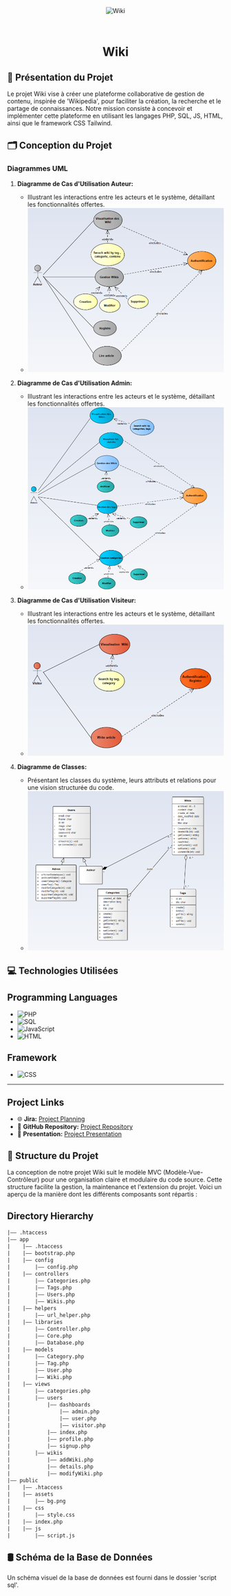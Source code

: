 <div align="center" id="top"> 
  <img src="./.github/app.gif" alt="Wiki" />

  &#xa0;


</div>

<h1 align="center">Wiki</h1>

## 🚀  Présentation du Projet

Le projet Wiki vise à créer une plateforme collaborative de gestion de contenu, inspirée de 'Wikipedia', pour faciliter la création, la recherche et le partage de connaissances. Notre mission consiste à concevoir et implémenter cette plateforme en utilisant les langages PHP, SQL, JS, HTML, ainsi que le framework CSS Tailwind.

## 🗂️ Conception du Projet

### Diagrammes UML

1. **Diagramme de Cas d'Utilisation Auteur:**

   - Illustrant les interactions entre les acteurs et le système, détaillant les fonctionnalités offertes.
   - ![USE CASE](./UML/images/use_case_Auteur.png)
2. **Diagramme de Cas d'Utilisation Admin:**

   - Illustrant les interactions entre les acteurs et le système, détaillant les fonctionnalités offertes.
   - ![USE CASE](./UML/images/use_case_Admin.png)
3. **Diagramme de Cas d'Utilisation Visiteur:**

   - Illustrant les interactions entre les acteurs et le système, détaillant les fonctionnalités offertes.
   - ![USE CASE](./UML/images/use_case_Visitor.png)


2. **Diagramme de Classes:**

   - Présentant les classes du système, leurs attributs et relations pour une vision structurée du code.
   - ![CLASS](./UML/images/d_classe.png)



## 💻 Technologies Utilisées

## Programming Languages

- ![PHP](https://img.shields.io/badge/PHP-5.2.1.x-blue?style=flat-square&logo=php)
- ![SQL](https://img.shields.io/badge/SQL-MySQL-blue?style=flat-square&logo=mysql)
- ![JavaScript](https://img.shields.io/badge/JavaScript-ES6-yellow?style=flat-square&logo=javascript)
- ![HTML](https://img.shields.io/badge/HTML-5-orange?style=flat-square&logo=html5)

## Framework

- ![CSS](https://img.shields.io/badge/CSS-Tailwind%20CSS-38B2AC?style=flat-square&logo=tailwindcss)


<hr>

## Project Links

- 🌐 **Jira:** [Project Planning](https://oumaimaerrada.atlassian.net/jira/software/projects/WP/boards/8/backlog)
- 📂 **GitHub Repository:** [Project Repository](https://www.canva.com/design/DAF2e8Jrg-8/Wh2in64tpoPV6sHFTUDAmQ/edit)
- 🔗 **Presentation:** [Project Presentation](https://www.canva.com/design/DAF2e8Jrg-8/Wh2in64tpoPV6sHFTUD)

## 📁 Structure du Projet

La conception de notre projet Wiki suit le modèle MVC (Modèle-Vue-Contrôleur) pour une organisation claire et modulaire du code source. Cette structure facilite la gestion, la maintenance et l'extension du projet. Voici un aperçu de la manière dont les différents composants sont répartis :

## Directory Hierarchy
```
|—— .htaccess
|—— app
|    |—— .htaccess
|    |—— bootstrap.php
|    |—— config
|        |—— config.php
|    |—— controllers
|        |—— Categories.php
|        |—— Tags.php
|        |—— Users.php
|        |—— Wikis.php
|    |—— helpers
|        |—— url_helper.php
|    |—— libraries
|        |—— Controller.php
|        |—— Core.php
|        |—— Database.php
|    |—— models
|        |—— Category.php
|        |—— Tag.php
|        |—— User.php
|        |—— Wiki.php
|    |—— views
|        |—— categories.php
|        |—— users
|            |—— dashboards
|                |—— admin.php
|                |—— user.php
|                |—— visitor.php
|            |—— index.php
|            |—— profile.php
|            |—— signup.php
|        |—— wikis
|            |—— addWiki.php
|            |—— details.php
|            |—— modifyWiki.php
|—— public
|    |—— .htaccess
|    |—— assets
|        |—— bg.png
|    |—— css
|        |—— style.css
|    |—— index.php
|    |—— js
|        |—— script.js
```
         

## 🛢️ Schéma de la Base de Données

Un schéma visuel de la base de données est fourni dans le dossier 'script sql'.


